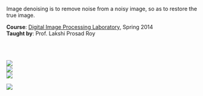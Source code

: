 Image denoising is to remove noise from a noisy image, so as to restore the
true image.

**Course**: [Digital Image Processing Laboratory], Spring 2014<br>
**Taught by**: Prof. Lakshi Prosad Roy

[Digital Image Processing Laboratory]: https://github.com/nitrece/digital-image-processing-laboratory

<br>
<br>

![](Results/01.%20Gaussian%20Noise/Plot.png)<br>
![](Results/02.%20Speckle%20Noise/Plot.png)<br>
![](Results/03.%20Salt%20and%20Pepper%20Noise/Plot.png)<br>

![](https://ga-beacon.deno.dev/G-G1E8HNDZYY:v51jklKGTLmC3LAZ4rJbIQ/github.com/moocf/image-denoise.matlab)
